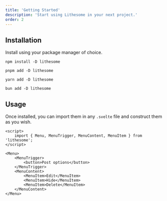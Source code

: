 ```yaml
---
title: 'Getting Started'
description: 'Start using Lithesome in your next project.'
order: 2
---
```


## Installation

Install using your package manager of choice.

```
npm install -D lithesome
```

```
pnpm add -D lithesome
```

```
yarn add -D lithesome
```

```
bun add -D lithesome
```

## Usage

Once installed, you can import them in any `.svelte` file and construct them as you wish.

```svelte
<script>
	import { Menu, MenuTrigger, MenuContent, MenuItem } from 'lithesome';
</script>

<Menu>
	<MenuTrigger>
		<button>Post options</button>
	</MenuTrigger>
	<MenuContent>
		<MenuItem>Edit</MenuItem>
		<MenuItem>Hide</MenuItem>
		<MenuItem>Delete</MenuItem>
	</MenuContent>
</Menu>
```
